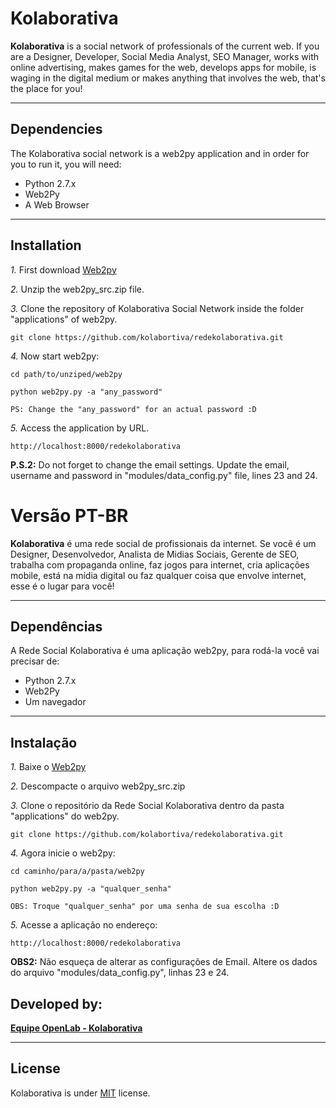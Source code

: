 Kolaborativa
============

**Kolaborativa** is a social network of professionals of the current web. If you are a Designer, Developer, Social Media Analyst, SEO Manager, works with online advertising, makes games for the web, develops apps for mobile, is waging in the digital medium or makes anything that involves the web, that's the place for you!

---------------------------------------

Dependencies
--------------

The Kolaborativa social network is a web2py application and in order for you to run it, you will need:

- Python 2.7.x
- Web2Py
- A Web Browser

---------------------------------------

Installation
------------

*1.*  First download [Web2py](http://www.web2py.com/examples/static/web2py_src.zip)

*2.* Unzip the web2py_src.zip file.

*3.*  Clone the repository of Kolaborativa Social Network inside the folder "applications" of web2py.

    git clone https://github.com/kolabortiva/redekolaborativa.git

*4.*  Now start web2py:

    cd path/to/unziped/web2py

    python web2py.py -a "any_password"

    PS: Change the "any_password" for an actual password :D

*5.*  Access the application by URL.

    http://localhost:8000/redekolaborativa

**P.S.2:** Do not forget to change the email settings. Update the email, username and password in "modules/data_config.py" file, lines 23 and 24.


Versão PT-BR
============

**Kolaborativa** é uma rede social de profissionais da internet. Se você é um Designer, Desenvolvedor, Analista de Midias Sociais, Gerente de SEO, trabalha com propaganda online, faz jogos para internet, cria aplicações mobile, está na mídia digital ou faz qualquer coisa que envolve internet, esse é o lugar para você!

---------------------------------------

Dependências
--------------

A Rede Social Kolaborativa é uma aplicação web2py, para rodá-la você vai precisar de:

- Python 2.7.x
- Web2Py
- Um navegador

---------------------------------------

Instalação
------------

*1.*  Baixe o [Web2py](http://www.web2py.com/examples/static/web2py_src.zip)

*2.* Descompacte o arquivo web2py_src.zip

*3.*  Clone o repositório da Rede Social Kolaborativa dentro da pasta "applications" do web2py.

    git clone https://github.com/kolabortiva/redekolaborativa.git

*4.*  Agora inicie o web2py:

    cd caminho/para/a/pasta/web2py

    python web2py.py -a "qualquer_senha"

    OBS: Troque "qualquer_senha" por uma senha de sua escolha :D

*5.*  Acesse a aplicação no endereço:

    http://localhost:8000/redekolaborativa

**OBS2:** Não esqueça de alterar as configurações de Email. Altere os dados do arquivo "modules/data_config.py", linhas 23 e 24.



Developed by:
--------------

**[Equipe OpenLab - Kolaborativa](http://blog.kolaborativa.com/open-lab/)**

---------------------------------------

License
---------------------
Kolaborativa is under [MIT](http://www.opensource.org/licenses/mit-license.php/ "MIT license") license.
